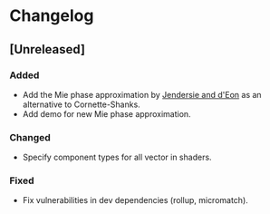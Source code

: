 # Changelog

## [Unreleased]

### Added

 - Add the Mie phase approximation by [Jendersie and d'Eon](https://research.nvidia.com/labs/rtr/approximate-mie/) as an alternative to Cornette-Shanks.
 - Add demo for new Mie phase approximation.

### Changed

 - Specify component types for all vector in shaders.

### Fixed

 - Fix vulnerabilities in dev dependencies (rollup, micromatch).
